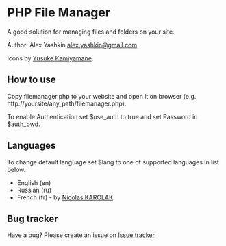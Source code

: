 # PHP File Manager

A good solution for managing files and folders on your site.

Author: Alex Yashkin <alex.yashkin@gmail.com>.

Icons by [Yusuke Kamiyamane](http://p.yusukekamiyamane.com/).

## How to use

Copy filemanager.php to your website and open it on browser
(e.g. http://yoursite/any_path/filemanager.php).

To enable Authentication set $use_auth to true and set Password in $auth_pwd.

## Languages

To change default language set $lang to one of supported languages in list below.

* English (en)
* Russian (ru)
* French (fr) - by [Nicolas KAROLAK](https://github.com/NicolasKAROLAK)

## Bug tracker

Have a bug? Please create an issue on [Issue tracker](https://github.com/alexantr/filemanager/issues)
